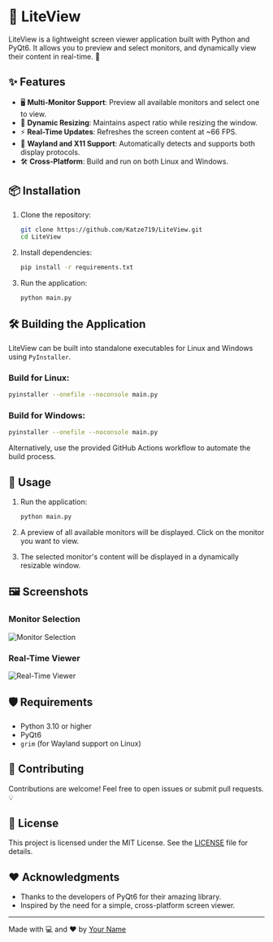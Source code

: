 # 🌟 LiteView

LiteView is a lightweight screen viewer application built with Python and PyQt6. It allows you to preview and select monitors, and dynamically view their content in real-time. 🚀

## ✨ Features

- 🖥️ **Multi-Monitor Support**: Preview all available monitors and select one to view.
- 📏 **Dynamic Resizing**: Maintains aspect ratio while resizing the window.
- ⚡ **Real-Time Updates**: Refreshes the screen content at ~66 FPS.
- 🐧 **Wayland and X11 Support**: Automatically detects and supports both display protocols.
- 🛠️ **Cross-Platform**: Build and run on both Linux and Windows.

## 📦 Installation

1. Clone the repository:
   ```bash
   git clone https://github.com/Katze719/LiteView.git
   cd LiteView
   ```

2. Install dependencies:
   ```bash
   pip install -r requirements.txt
   ```

3. Run the application:
   ```bash
   python main.py
   ```

## 🛠️ Building the Application

LiteView can be built into standalone executables for Linux and Windows using `PyInstaller`.

### Build for Linux:
```bash
pyinstaller --onefile --noconsole main.py
```

### Build for Windows:
```bash
pyinstaller --onefile --noconsole main.py
```

Alternatively, use the provided GitHub Actions workflow to automate the build process.

## 🚀 Usage

1. Run the application:
   ```bash
   python main.py
   ```

2. A preview of all available monitors will be displayed. Click on the monitor you want to view.

3. The selected monitor's content will be displayed in a dynamically resizable window.

## 🖼️ Screenshots

### Monitor Selection
![Monitor Selection](https://via.placeholder.com/600x300?text=Monitor+Selection)

### Real-Time Viewer
![Real-Time Viewer](https://via.placeholder.com/600x300?text=Real-Time+Viewer)

## 🛡️ Requirements

- Python 3.10 or higher
- PyQt6
- `grim` (for Wayland support on Linux)

## 🤝 Contributing

Contributions are welcome! Feel free to open issues or submit pull requests. 💡

## 📄 License

This project is licensed under the MIT License. See the [LICENSE](LICENSE) file for details.

## ❤️ Acknowledgments

- Thanks to the developers of PyQt6 for their amazing library.
- Inspired by the need for a simple, cross-platform screen viewer.

---

Made with 💻 and ❤️ by [Your Name](https://github.com/Katze719)